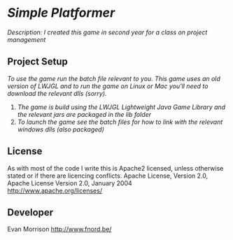 # _Simple Platformer_

_Description: I created this game in second year for a class on project management_

## Project Setup

_To use the game run the batch file relevant to you. This game uses an old version of LWJGL and to run the game on Linux or Mac you'll need to download the relevant dlls (sorry)._ 

1. _The game is build using the LWJGL Lightweight Java Game Library and the relevant jars are packaged in the lib folder_
2. _To launch the game see the batch files for how to link with the relevant windows dlls (also packaged)_


## License

As with most of the code I write this is Apache2 licensed, unless otherwise stated or if there are licencing conflicts. 
Apache License, Version 2.0, Apache License Version 2.0, January 2004 http://www.apache.org/licenses/ 

## Developer

Evan Morrison
http://www.fnord.be/